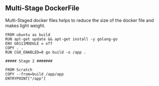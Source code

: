 ## Multi-Stage DockerFile
Multi-Staged docker files helps to reduce the size of the docker file and makes light weight.
```
FROM ubuntu as build
RUN apt-get update && apt-get install -y golang-go
ENV G0111MODULE = off
COPY . .
RUN CGO_ENABLED=0 go build -o /app .

##### Stage 2 #######

FROM Scratch
COPY --from=build /app/app
ENTRYPOINT["/app"]
```
